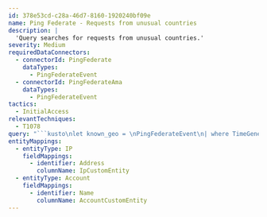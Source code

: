 ```yaml
---
id: 378e53cd-c28a-46d7-8160-1920240bf09e
name: Ping Federate - Requests from unusual countries
description: |
  'Query searches for requests from unusual countries.'
severity: Medium
requiredDataConnectors:
  - connectorId: PingFederate
    dataTypes:
      - PingFederateEvent
  - connectorId: PingFederateAma
    dataTypes:
      - PingFederateEvent
tactics:
  - InitialAccess
relevantTechniques:
  - T1078
query: "```kusto\nlet known_geo = \nPingFederateEvent\n| where TimeGenerated between (ago(30d) .. (1d))\n| where isnotempty(DstGeoCountry)\n| summarize makeset(DstGeoCountry);\nPingFederateEvent\n| where TimeGenerated > ago(24h)\n| where isnotempty(DstGeoCountry)\n| where DstGeoCountry !in (known_geo)\n| extend IpCustomEntity = SrcIpAddr\n| extend AccountCustomEntity = DstUserName\n```"
entityMappings:
  - entityType: IP
    fieldMappings:
      - identifier: Address
        columnName: IpCustomEntity
  - entityType: Account
    fieldMappings:
      - identifier: Name
        columnName: AccountCustomEntity
---
```


